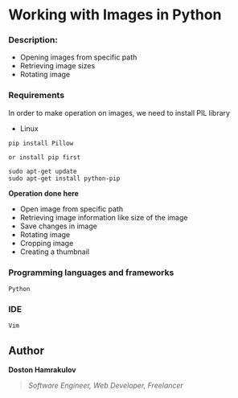 # Working with Images in Python

### Description:
* Opening images from specific path
* Retrieving image sizes 
* Rotating image


### Requirements
In order to make operation on images, we need to install PIL library
* Linux
```[code]
pip install Pillow

or install pip first
 
sudo apt-get update
sudo apt-get install python-pip
```

**Operation done here**
* Open image from specific path
* Retrieving image information like size of the image
* Save changes in image
* Rotating image
* Cropping image
* Creating a thumbnail



### Programming languages and frameworks
```[Python]
Python
```

### IDE
```[Vim]
Vim
```

## Author
**Doston Hamrakulov**
>*Software Engineer, Web Developer, Freelancer*

